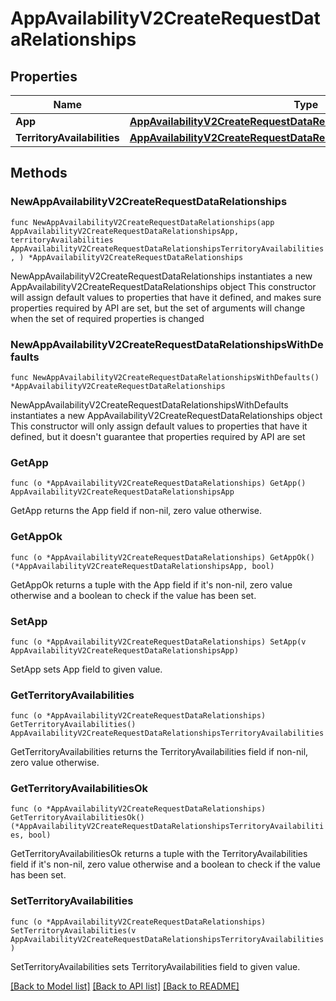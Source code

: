 # AppAvailabilityV2CreateRequestDataRelationships

## Properties

Name | Type | Description | Notes
------------ | ------------- | ------------- | -------------
**App** | [**AppAvailabilityV2CreateRequestDataRelationshipsApp**](AppAvailabilityV2CreateRequestDataRelationshipsApp.md) |  | 
**TerritoryAvailabilities** | [**AppAvailabilityV2CreateRequestDataRelationshipsTerritoryAvailabilities**](AppAvailabilityV2CreateRequestDataRelationshipsTerritoryAvailabilities.md) |  | 

## Methods

### NewAppAvailabilityV2CreateRequestDataRelationships

`func NewAppAvailabilityV2CreateRequestDataRelationships(app AppAvailabilityV2CreateRequestDataRelationshipsApp, territoryAvailabilities AppAvailabilityV2CreateRequestDataRelationshipsTerritoryAvailabilities, ) *AppAvailabilityV2CreateRequestDataRelationships`

NewAppAvailabilityV2CreateRequestDataRelationships instantiates a new AppAvailabilityV2CreateRequestDataRelationships object
This constructor will assign default values to properties that have it defined,
and makes sure properties required by API are set, but the set of arguments
will change when the set of required properties is changed

### NewAppAvailabilityV2CreateRequestDataRelationshipsWithDefaults

`func NewAppAvailabilityV2CreateRequestDataRelationshipsWithDefaults() *AppAvailabilityV2CreateRequestDataRelationships`

NewAppAvailabilityV2CreateRequestDataRelationshipsWithDefaults instantiates a new AppAvailabilityV2CreateRequestDataRelationships object
This constructor will only assign default values to properties that have it defined,
but it doesn't guarantee that properties required by API are set

### GetApp

`func (o *AppAvailabilityV2CreateRequestDataRelationships) GetApp() AppAvailabilityV2CreateRequestDataRelationshipsApp`

GetApp returns the App field if non-nil, zero value otherwise.

### GetAppOk

`func (o *AppAvailabilityV2CreateRequestDataRelationships) GetAppOk() (*AppAvailabilityV2CreateRequestDataRelationshipsApp, bool)`

GetAppOk returns a tuple with the App field if it's non-nil, zero value otherwise
and a boolean to check if the value has been set.

### SetApp

`func (o *AppAvailabilityV2CreateRequestDataRelationships) SetApp(v AppAvailabilityV2CreateRequestDataRelationshipsApp)`

SetApp sets App field to given value.


### GetTerritoryAvailabilities

`func (o *AppAvailabilityV2CreateRequestDataRelationships) GetTerritoryAvailabilities() AppAvailabilityV2CreateRequestDataRelationshipsTerritoryAvailabilities`

GetTerritoryAvailabilities returns the TerritoryAvailabilities field if non-nil, zero value otherwise.

### GetTerritoryAvailabilitiesOk

`func (o *AppAvailabilityV2CreateRequestDataRelationships) GetTerritoryAvailabilitiesOk() (*AppAvailabilityV2CreateRequestDataRelationshipsTerritoryAvailabilities, bool)`

GetTerritoryAvailabilitiesOk returns a tuple with the TerritoryAvailabilities field if it's non-nil, zero value otherwise
and a boolean to check if the value has been set.

### SetTerritoryAvailabilities

`func (o *AppAvailabilityV2CreateRequestDataRelationships) SetTerritoryAvailabilities(v AppAvailabilityV2CreateRequestDataRelationshipsTerritoryAvailabilities)`

SetTerritoryAvailabilities sets TerritoryAvailabilities field to given value.



[[Back to Model list]](../README.md#documentation-for-models) [[Back to API list]](../README.md#documentation-for-api-endpoints) [[Back to README]](../README.md)


